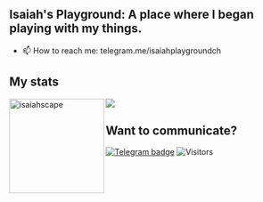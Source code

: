 
## Isaiah's Playground: A place where I began playing with my things.
- 📫 How to reach me: telegram.me/isaiahplaygroundch

## My stats

<div>
<img height="170" align="left" src="https://github-readme-stats.vercel.app/api?username=isaiahscape&&show_icons=true&theme=react" alt="isaiahscape" />
<img src="https://github-readme-stats.vercel.app/api/top-langs/?username=isaiahscape&&layout=compact&theme=react&langs_count=6" />
</div>

## Want to communicate?
[![Telegram badge](https://img.shields.io/badge/Isaiah-30302f?style=flat&logo=telegram)](https://t.me/isaiahscape)
![Visitors](https://api.visitorbadge.io/api/visitors?path=isaiahscape&label=Visitors&countColor=%23697689&style=plastic)

<!---
isaiahscape/.github is a ✨ special ✨ repository because its `README.md` (this file) appears on your GitHub profile.
You can click the Preview link to take a look at your changes.
--->
